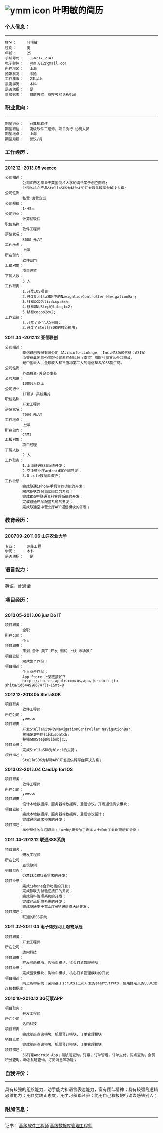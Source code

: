 ![ymm icon](http://img1.ph.126.net/bXrnmqLy26ZV9sGGPZonlg==/3893080402985118607.jpg)	叶明敏的简历
==============================================================================================



### 个人信息：

---

    姓名：     叶明敏
    性别：     男
    年龄：     25
    手机号码：   13621712247
    电子邮件：   ymm.812@gmail.com
    所在地区：   上海
    婚姻状况：   未婚
    工作年限：   2年以上
    最高学历：   本科
    是否统招：   是
    目前状态：   目前离职，随时可以谈新机会


### 职业意向：

---

    期望行业：   计算机软件
    期望职位：   高级软件工程师，项目执行·协调人员
    期望地点：   上海
    期望月薪：   面议/月


### 工作经历：

---

**2012.12 -2013.05    yeecco**

    公司描述：
            公司由两名毕业于英国剑桥大学的海归学子创立而成;
            公司的核心产品StellaSDK为移动APP开发提供跨平台解决方案;
    公司性质：
            私营·民营企业
    公司规模：
            1-49人
    公司行业：
            计算机软件
    职位名称：
            软件工程师
    薪酬状况：
            8000 元/月
    工作地点：
            上海
    所在部门：
            软件部门
    汇报对象：
            项目总监
    下属人数：
            3 人
    工作职责：   
            1.开发IOS项目;
            2.开发StellaSDK中的NavigationController NavigationBar;
            3.移植GCD的libdispatch;
            4.移植GNUStep的libojbc2;
            5.移植cocos2dv2;
    工作业绩：   
            1.开发了多个IOS项目;
            2.开发了StellaSDK的核心模块;

**2011.04 -2012.12  亚信联创**

    公司描述：
            亚信联创股份有限公司（Asiainfo-Linkage， Inc.NASDAQ代码：ASIA）
            由亚信集团股份有限公司和联创科技（南京）有限公司宣布合并而成，
            是中国最大、全球收入和市值均第二大的电信BSS/OSS提供商。
    公司性质：
            外商独资·外企办事处
    公司规模：
            10000人以上
    公司行业：
            IT服务·系统集成
    职位名称：
            开发工程师
    薪酬状况：
            7000 元/月
    工作地点：
            上海
    所在部门：
            CRM1
    汇报对象：
            项目经理
    下属人数：
            2 人
    工作职责：
            1.上海联通BSS系统开发；
            2.空中营业厅android客户端开发；
            3.Oracle数据库维护；
    工作业绩：
            完成联通iPhone手机合约功能的开发；
            完成银联支付验证接口的开发；
            完成BSS中联通资料管理系统的开发；
            完成联通产品配置系统的开发；
            完成联通空中营业厅APP通信模块的开发；


### 教育经历：

---

**2007.09-2011.06   山东农业大学**

    专业：     网络工程
    学历：     本科     
    是否统招：   是


### 语言能力：

---

英语、普通话


### 项目经历：

---

**2013.05-2013.06   just Do IT**

    项目职务：
            全职
    所在公司：
            个人
    项目职责：
            策划 设计 美工 开发 测试 上线 市场推广
    项目业绩：
            完成整个作品；
    项目描述：
            个人业余作品；
            App Store 上架链接如下
            https://itunes.apple.com/us/app/justdoit-jiu-shita/id644928674?ls=1&mt=8

**2012.12-2013.05   StellaSDK**

    项目职务：
            软件工程师
    所在公司：
            yeecco
    项目职责：
            开发StellaKit中的NavigationController NavigationBar;
            移植GCD中的libdispatch;
            移植GNUStep的libobjc2;
    项目业绩：
            完成StellaSDK对block的支持；
    项目描述：
            StellaSDK为移动APP开发提供跨平台解决方案；

**2013.02-2013.04   CardUp for IOS**

    项目职务：
            软件工程师
    所在公司：
            yeecco
    项目职责：
            设计本地数据库、服务器端数据库、通信协议，开发通信请求模块;
    项目业绩：
            完成本地数据库、服务器端数据库、通信协议设计；
            完成通信请求模块的开发；
    项目描述：
            类似微信的法国项目；CardUp更专注于商务人士的电子名片更新和分享；

**2011.04-2012.12   联通BSS系统**

    项目职务：
            研发工程师
    所在公司：
            亚信联创
    项目职责：
            CRM1和CRM3新需求的开发；
    项目业绩：
            完成iphone合约功能的开发；
            完成银联支付验证接口的开发；
            完成资料管理系统的开发；
            完成产品配置系统的开发；
            完成联通空中营业厅APP通信模块的开发；
    项目描述：
            联通的BSS系统

**2011.02-2011.04   电子商务网上购物系统**

    项目职务：
            开发工程师
    所在公司：
            达内科技
    项目职责：
            开发登录模块、购物车模块、核心订单管理模块
    项目业绩：
            完成登录模块、购物车模块、核心订单管理模块的开发
    项目描述：
            网上购物系统；采用基于struts1二次开发的smartStruts，使用自定义的JDBC池连接数据库；

**2010.10-2010.12   3G订票APP**

    项目职务：
            开发工程师
    所在公司：
            达内科技
    项目职责：
            完成航班查询模块、机票预订模块、订单管理模块
    项目业绩：
            完成航班查询模块、机票预订模块、订单管理模块
    项目描述：
            3G订票Android App；能航班查询，订票，订单管理，订单支付，网点查询，会员积分查询，动态航班查询，订阅消息等功能；


### 自我评价：

---

具有较强的组织能力、动手能力和语言表达能力，富有团队精神；具有较强的逻辑思维能力；用自觉端正态度，用学习积累经验；能用自己积极的行动去感染别人；


### 附加信息：

---

证书：
    [高级软件工程师](http://img0.ph.126.net/s5q_DeIbV7_Il6T0GdklbA==/3281435278592863269.jpg)
    [高级数据库管理工程师](http://img0.ph.126.net/Dx2ulOJ1o-vcs9U6lPNWHw==/124974889759587201.jpg)




